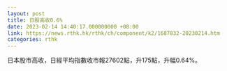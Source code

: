 ```yaml
---
layout: post
title: 日股高收0.6%
date: 2023-02-14 14:40:17.000000000 +08:00
link: https://news.rthk.hk/rthk/ch/component/k2/1687832-20230214.htm
categories: rthk
---
```


日本股市高收，日經平均指數收市報27602點，升175點，升幅0.64%。
